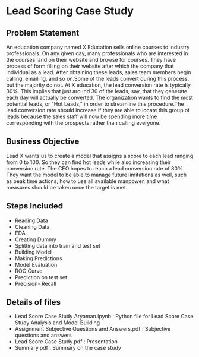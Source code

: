# Lead Scoring Case Study
## Problem Statement
An education company named X Education sells online courses to industry professionals. On any given day, many professionals who are interested in the courses land on their website and browse for courses. They have process of form filling on their website after which the company that individual as a lead. After obtaining these leads, sales team members begin calling, emailing, and so on.Some of the leads convert during this process, but the majority do not. At X education, the lead conversion rate is typically 30%. This implies that just around 30 of the leads, say, that they generate each day will actually be converted. The organization wants to find the most potential leads, or "Hot Leads," in order to streamline this procedure.The lead conversion rate should increase if they are able to locate this group of leads because the sales staff will now be spending more time corresponding with the prospects rather than calling everyone.
## Business Objective
Lead X wants us to create a model that assigns a score to each lead ranging from 0 to 100. So they can find hot leads while also increasing their conversion rate. The CEO hopes to reach a lead conversion rate of 80%. They want the model to be able to manage future limitations as well, such as peak time actions, how to use all available manpower, and what measures should be taken once the target is met.
## Steps Included
- Reading Data
- Cleaning Data
- EDA
- Creating Dummy
- Splitting data into train and test set
- Building Model
- Making Predictions
- Model Evaluation
- ROC Curve
- Prediction on test set
- Precision- Recall
## Details of files
- Lead Score Case Study Aryaman.ipynb : Python file for Lead Score Case Study Analysis and Model Building
- Assignment Subjective Questions and Answers.pdf : Subjective questions and answers
- Lead Score Case Study.pdf : Presentation
- Summary.pdf : Summary on the case study 

